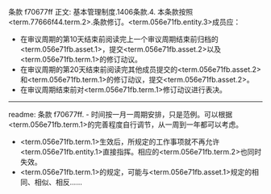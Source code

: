 条款 f70677ff 正文:
基本管理制度.1406条款.4. 本条款按照<term.77666f44.term.2>.条款修订。<term.056e71fb.entity.3>成员应：
  - 在审议周期的第10天结束前阅读完上一个审议周期结束前归档的<term.056e71fb.asset.1>，提交<term.056e71fb.asset.2>以及<term.056e71fb.term.1>的修订动议。
  - 在审议周期的第20天结束前阅读完其他成员提交的<term.056e71fb.asset.2>和<term.056e71fb.term.1>的修订动议，提交<term.056e71fb.asset.2>。
  - 在审议周期结束前对<term.056e71fb.term.1>修订动议进行表决。

---
readme:
条款 f70677ff. - 时间按一月一周期安排，只是范例。可以根据<term.056e71fb.term.1>的完善程度自行调节，从一周到一年都可以考虑。
- <term.056e71fb.term.1>生效后，所规定的工作事项就不再允许<term.056e71fb.entity.1>直接指挥。相应的<term.056e71fb.term.2>也同时失效。
- <term.056e71fb.term.1>的规定，可能与<term.056e71fb.asset.1>规定的相同、相似、相反......
